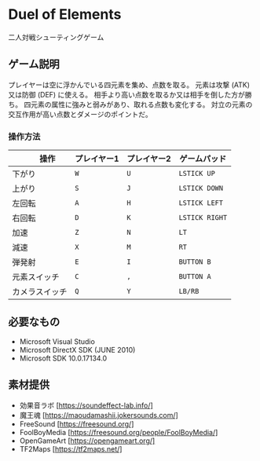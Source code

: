 #   Duel of Elements

二人対戦シューティングゲーム

## ゲーム説明

プレイヤーは空に浮かんでいる四元素を集め、点数を取る。
元素は攻撃 (ATK) 又は防御 (DEF) に使える。
相手より高い点数を取るか又は相手を倒した方が勝ち。
四元素の属性に強みと弱みがあり、取れる点数も変化する。
対立の元素の交互作用が高い点数とダメージのポイントだ。

### 操作方法

|　　操作　　| プレイヤー1 | プレイヤー2 | ゲームパッド |
|------------|-------------|-------------|--------------|
| 下がり | `W` | `U` | `LSTICK UP` |
| 上がり | `S` | `J` | `LSTICK DOWN` |
| 左回転 | `A` | `H` | `LSTICK LEFT` |
| 右回転 | `D` | `K` | `LSTICK RIGHT` |
| 加速 | `Z` | `N` | `LT` |
| 減速 | `X` | `M` | `RT` |
| 弾発射 | `E` | `I` | `BUTTON B` |
| 元素スイッチ | `C` | `,` | `BUTTON A` |
| カメラスイッチ | `Q` | `Y` | `LB/RB` |

## 必要なもの

- Microsoft Visual Studio 
- Microsoft DirectX SDK (JUNE 2010)
- Microsoft SDK 10.0.17134.0

## 素材提供

- 効果音ラボ [https://soundeffect-lab.info/]
- 魔王魂 [https://maoudamashii.jokersounds.com/]
- FreeSound [https://freesound.org/]
- FoolBoyMedia [https://freesound.org/people/FoolBoyMedia/]
- OpenGameArt [https://opengameart.org/]
- TF2Maps [https://tf2maps.net/]